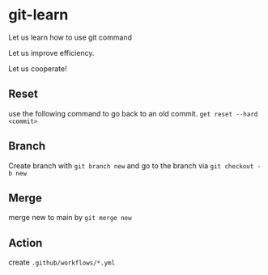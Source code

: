 # git-learn
Let us learn how to use git command


Let us improve efficiency.

Let us cooperate!

## Reset

use the following command to go back to an old commit.
`get reset --hard <commit>`

## Branch

Create branch with `git branch new` 
and go to the branch via `git checkout -b new`

## Merge

merge new to main by `git merge new`

## Action

create `.github/workflows/*.yml`
